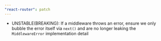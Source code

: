 ```yaml
---
"react-router": patch
---
```


- UNSTABLE(BREAKING): If a middleware throws an error, ensure we only bubble the error itself via `next()` and are no longer leaking the `MiddlewareError` implementation detail
